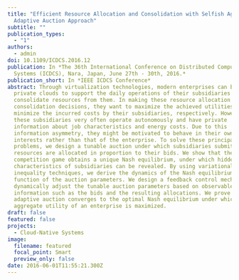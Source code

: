 ```yaml
---
title: "Efficient Resource Allocation and Consolidation with Selfish Agents: An
  Adaptive Auction Approach"
subtitle: ""
publication_types:
  - "1"
authors:
  - admin
doi: 10.1109/ICDCS.2016.12
publication: In *The 36th International Conference on Distributed Computing
  Systems (ICDCS), Nara, Japan, June 27th - 30th, 2016.*
publication_short: In *IEEE ICDCS Conference*
abstract: Through virtualization technologies, modern enterprises can build
  private clouds to support the daily operations of their subsidiaries and
  consolidate resources from them. In making these resource allocation and
  consolidation decisions, they want to maximize the achieved utilities and
  minimize the incurred costs by their subsidiaries, respectively. However,
  these subsidiaries very often operate autonomously and have private
  information about job characteristics and energy costs. Due to this
  information asymmetry, they might be motivated to behave in their own best
  interests rather than that of the enterprise. To solve these principal-agent
  problems, we design a tunable auction under which subsidiaries submit bids and
  resources are allocated in proportion to their bids. We show that the induced
  competition game obtains a unique Nash equilibrium, under which hidden
  characteristics of subsidiaries can be revealed. By using variational
  inequality techniques, we derive the dynamics of the Nash equilibrium as a
  function of the auction parameters. We design a feedback control mechanism to
  dynamically adjust the tunable auction parameters based on observable
  information such as the bids and the resulting allocations. We prove that our
  adaptive auction converges to the optimal Nash equilibrium under which the
  aggregate utility of an enterprise is maximized.
draft: false
featured: false
projects:
  - Cloud-Native Systems
image:
  filename: featured
  focal_point: Smart
  preview_only: false
date: 2016-06-01T11:55:21.300Z
---
```

